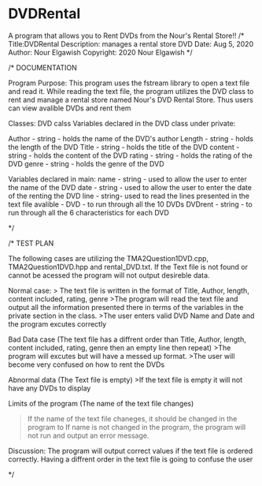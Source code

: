 # DVDRental
A program that allows you to Rent DVDs from the Nour's Rental Store!!
/*
 Title:DVDRental
 Description: manages a rental store DVD
 Date: Aug 5, 2020
 Author: Nour Elgawish
 Copyright: 2020 Nour Elgawish
*/

/*
 DOCUMENTATION
 
 Program Purpose:
     This program uses the fstream library to open a text file and read it. While reading the text file, the program utilizes the DVD class to rent and manage a rental store named Nour's DVD Rental Store. Thus users can view avalible DVDs and rent them

 Classes: DVD calss
 Variables declared in the DVD class under private:
 
 Author - string - holds the name of the DVD's author
 Length - string - holds the length of the DVD
 Title - string - holds the title of the DVD
 content - string - holds the content of the DVD
 rating - string - holds the rating of the DVD
 genre - string - holds the genre of the DVD
 
 Variables declared in main:
     name - string - used to allow the user to enter the name of the DVD
     date - string - used to allow the user to enter the date of the renting the DVD
     line - string- used to read the lines presented in the text file
    avalible - DVD - to run through all the 10 DVDs
    DVDrent - string - to run through all the 6 characteristics for each DVD
  
*/

/*
 TEST PLAN
 
 The following cases are utilizing the TMA2Question1DVD.cpp, TMA2Question1DVD.hpp  and rental_DVD.txt. If the Text file is not found or cannot be acessed the program will not output desireble data.

 Normal case:
     > The text file is written in the format of Title, Author, length, content included, rating, genre
     >The program will read the text file and output all the information presented there in terms of the variables in the private section in the class.
     >The user enters valid DVD Name and Date and the program excutes correctly

 Bad Data case  (The text file has a diffrent order than Title, Author, length, content included, rating, genre then an empty line then repeat)
     >The program will excutes but will have a messed up format.
     >The user will become very confused on how to rent the DVDs
 

 Abnormal data (The Text file is empty)
     >If the text file is empty it will not have any DVDs to display
 
 Limits of the program (The name of the text file changes)
 >If the name of the text file chaneges, it should be changed in the program to
 >If name is not changed in the program, the program will not run and output an error message.
    
 Discussion:
     The program will output correct values if the text file is ordered correctly.
     Having a diffrent order in the text file is going to confuse the user
 
*/
